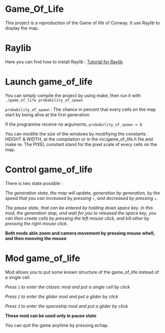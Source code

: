 # Game_Of_Life
This project is a reproduction of the Game of life of Conway. It use Raylib to display the map.

# Raylib 

Here you can find how to install Raylib : [Tutorial for Raylib](https://youtu.be/PaAcVk5jUd8?si=Mj535kA19qn2Bokf)



# Launch game_of_life

You can simply compile the project by using make, then run it with
```./game_of_life probability_of_spawn```

`probability_of_spawn` : The chance in percent that every cells on the map start by 
						 being alive at the first generation.

If the programme receive no arguments, `probability_of_spawn = 8`.

You can modifie the size of the windows by modifiying the constants : HEIGHT & WIDTH, at the
compilation or in the inc/game_of_life.h file and make re. The PIXEL constant stand for the pixel scale
of every cells on the map.



# Control game_of_life

There is two state possible :

*The generation state, the map will update, generation by generation, by the speed that you can
increased by pressing `↑`, and decreased by pressing `↓`.*

*The pause state, that can be entered by holding down space key. In this mod, the generation
stop, and wait for you to released the space key, you can then create cells by pressing
the left mouse click, and kill other by pressing the right mouse click.*

**Both mods able zoom and camera movement by pressing mouse whell, and then mooving the mouse**



# Mod game_of_life

Mod allows you to put some known structure of the game_of_life instead of a single cell.

*Press `1` to enter the classic mod and put a single cell by click*

*Press `2` to enter the glider mod and put a glider by click*

*Press `3` to enter the spaceship mod and put a glider by click*

**Those mod can be used only in pause state**

You can quit the game anytime by pressing echap.

